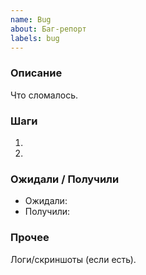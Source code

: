 ```yaml
---
name: Bug
about: Баг-репорт
labels: bug
---
```


### Описание
Что сломалось.

### Шаги
1.
2.

### Ожидали / Получили
- Ожидали:
- Получили:

### Прочее
Логи/скриншоты (если есть).
